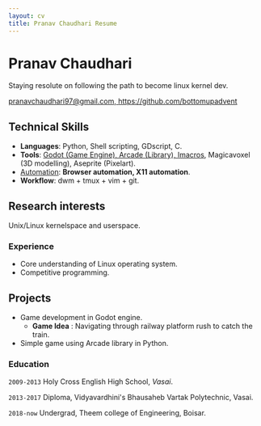 ```yaml
---
layout: cv
title: Pranav Chaudhari Resume
---
```


# Pranav Chaudhari
Staying resolute on following the path to become linux kernel dev.
<div id="webaddress">
<a href="pranavchaudhari97@gmail.com">pranavchaudhari97@gmail.com, </a>
<a href="https://github.com/bottomupadvent">https://github.com/bottomupadvent</a>
</div>


## Technical Skills

- **Languages**:  Python, Shell scripting, GDscript, C.
- **Tools**:      <u>Godot (Game Engine), Arcade (Library), Imacros</u>, Magicavoxel (3D modelling), Aseprite (Pixelart).
- <u>Automation</u>: **Browser automation, X11 automation**.
- **Workflow**:   dwm + tmux + vim + git.

## Research interests

Unix/Linux kernelspace and userspace.

### Experience

- Core understanding of Linux operating system.
- Competitive programming.

## Projects

- Game development in Godot engine.
    - **Game Idea** : Navigating through railway platform rush to catch the train.
- Simple game using Arcade library in Python.

### Education

`2009-2013`
Holy Cross English High School, *Vasai*.

`2013-2017`
Diploma, Vidyavardhini's Bhausaheb Vartak Polytechnic, Vasai.

`2018-now`
Undergrad, Theem college of Engineering, Boisar.


<!-- ### Footer

Last updated: May 2013 -->
